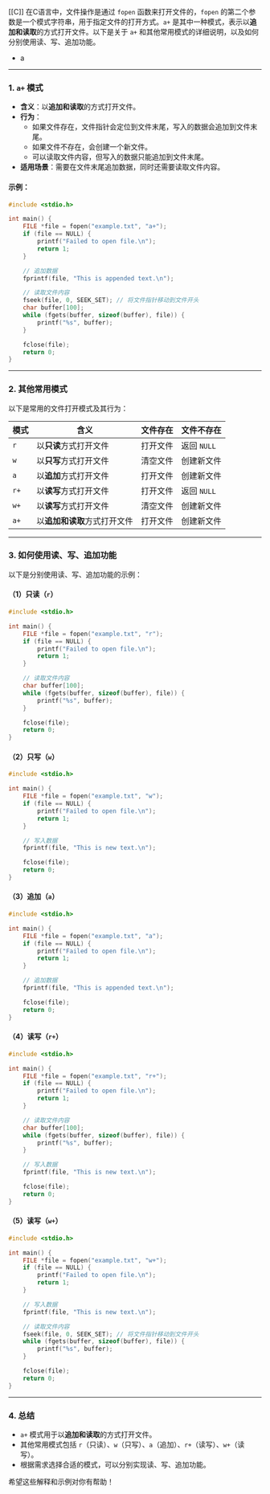 [[C]]
在C语言中，文件操作是通过 `fopen` 函数来打开文件的，`fopen` 的第二个参数是一个模式字符串，用于指定文件的打开方式。`a+` 是其中一种模式，表示以**追加和读取**的方式打开文件。以下是关于 `a+` 和其他常用模式的详细说明，以及如何分别使用读、写、追加功能。
- a

---

### 1. **`a+` 模式**
- **含义**：以**追加和读取**的方式打开文件。
- **行为**：
  - 如果文件存在，文件指针会定位到文件末尾，写入的数据会追加到文件末尾。
  - 如果文件不存在，会创建一个新文件。
  - 可以读取文件内容，但写入的数据只能追加到文件末尾。
- **适用场景**：需要在文件末尾追加数据，同时还需要读取文件内容。

#### 示例：
```c
#include <stdio.h>

int main() {
    FILE *file = fopen("example.txt", "a+");
    if (file == NULL) {
        printf("Failed to open file.\n");
        return 1;
    }

    // 追加数据
    fprintf(file, "This is appended text.\n");

    // 读取文件内容
    fseek(file, 0, SEEK_SET); // 将文件指针移动到文件开头
    char buffer[100];
    while (fgets(buffer, sizeof(buffer), file)) {
        printf("%s", buffer);
    }

    fclose(file);
    return 0;
}
```

---

### 2. **其他常用模式**
以下是常用的文件打开模式及其行为：

| 模式 | 含义                                                                 | 文件存在 | 文件不存在 |
|------|----------------------------------------------------------------------|----------|------------|
| `r`  | 以**只读**方式打开文件                                               | 打开文件 | 返回 `NULL` |
| `w`  | 以**只写**方式打开文件                                               | 清空文件 | 创建新文件 |
| `a`  | 以**追加**方式打开文件                                               | 打开文件 | 创建新文件 |
| `r+` | 以**读写**方式打开文件                                               | 打开文件 | 返回 `NULL` |
| `w+` | 以**读写**方式打开文件                                               | 清空文件 | 创建新文件 |
| `a+` | 以**追加和读取**方式打开文件                                         | 打开文件 | 创建新文件 |

---

### 3. **如何使用读、写、追加功能**
以下是分别使用读、写、追加功能的示例：

#### （1）**只读（`r`）**
```c
#include <stdio.h>

int main() {
    FILE *file = fopen("example.txt", "r");
    if (file == NULL) {
        printf("Failed to open file.\n");
        return 1;
    }

    // 读取文件内容
    char buffer[100];
    while (fgets(buffer, sizeof(buffer), file)) {
        printf("%s", buffer);
    }

    fclose(file);
    return 0;
}
```

#### （2）**只写（`w`）**
```c
#include <stdio.h>

int main() {
    FILE *file = fopen("example.txt", "w");
    if (file == NULL) {
        printf("Failed to open file.\n");
        return 1;
    }

    // 写入数据
    fprintf(file, "This is new text.\n");

    fclose(file);
    return 0;
}
```

#### （3）**追加（`a`）**
```c
#include <stdio.h>

int main() {
    FILE *file = fopen("example.txt", "a");
    if (file == NULL) {
        printf("Failed to open file.\n");
        return 1;
    }

    // 追加数据
    fprintf(file, "This is appended text.\n");

    fclose(file);
    return 0;
}
```

#### （4）**读写（`r+`）**
```c
#include <stdio.h>

int main() {
    FILE *file = fopen("example.txt", "r+");
    if (file == NULL) {
        printf("Failed to open file.\n");
        return 1;
    }

    // 读取文件内容
    char buffer[100];
    while (fgets(buffer, sizeof(buffer), file)) {
        printf("%s", buffer);
    }

    // 写入数据
    fprintf(file, "This is new text.\n");

    fclose(file);
    return 0;
}
```

#### （5）**读写（`w+`）**
```c
#include <stdio.h>

int main() {
    FILE *file = fopen("example.txt", "w+");
    if (file == NULL) {
        printf("Failed to open file.\n");
        return 1;
    }

    // 写入数据
    fprintf(file, "This is new text.\n");

    // 读取文件内容
    fseek(file, 0, SEEK_SET); // 将文件指针移动到文件开头
    while (fgets(buffer, sizeof(buffer), file)) {
        printf("%s", buffer);
    }

    fclose(file);
    return 0;
}
```

---

### 4. **总结**
- `a+` 模式用于以**追加和读取**的方式打开文件。
- 其他常用模式包括 `r`（只读）、`w`（只写）、`a`（追加）、`r+`（读写）、`w+`（读写）。
- 根据需求选择合适的模式，可以分别实现读、写、追加功能。

希望这些解释和示例对你有帮助！